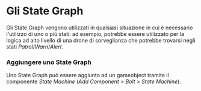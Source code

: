 # Gli State Graph

Gli State Graph vengono utilizzati in qualsiasi situazione in cui è necessario l'utilizzo di uno o più stati: ad esempio, potrebbe essere utilizzato per la logica ad alto livello di una drone di sorveglianza che potrebbe trovarsi negli stati _Patrol_/_Warn_/_Alert_.

### Aggiungere uno State Graph

Uno State Graph può essere aggiunto ad un gameobject tramite il componente _State Machine_ \(_Add Component &gt; Bolt &gt; State Machine_\).


